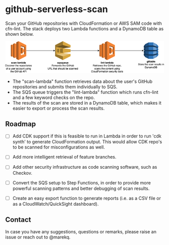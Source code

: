 github-serverless-scan
======================

Scan your GitHub repositories with CloudFormation or AWS SAM code with cfn-lint. The stack deploys two Lambda functions and a DynamoDB table as shown below. 


![alt text](./docs/architecture.png)


- The "scan-lambda" function retrieves data about the user's GitHub repositories and submits them individually to SQS. 
- The SQS queue triggers the "lint-lambda" function which runs cfn-lint and a few keyword checks on the repo. 
- The results of the scan are stored in a DynamoDB table, which makes it easier to export or process the scan results. 


Roadmap
-------

- [ ] Add CDK support if this is feasible to run in Lambda in order to run 'cdk synth' to generate CloudFormation output. This would allow CDK repo's to be scanned for misconfigurations as well. 
- [ ] Add more intelligent retrieval of feature branches.
- [ ] Add other security infrastructure as code scanning software, such as Checkov. 
- [ ] Convert the SQS setup to Step Functions, in order to provide more powerful scanning patterns and better debugging of scan results. 
- [ ] Create an easy export function to generate reports (i.e. as a CSV file or as a CloudWatch/QuickSight dashboard). 


Contact
-------

In case you have any suggestions, questions or remarks, please raise an issue or reach out to @marekq.
